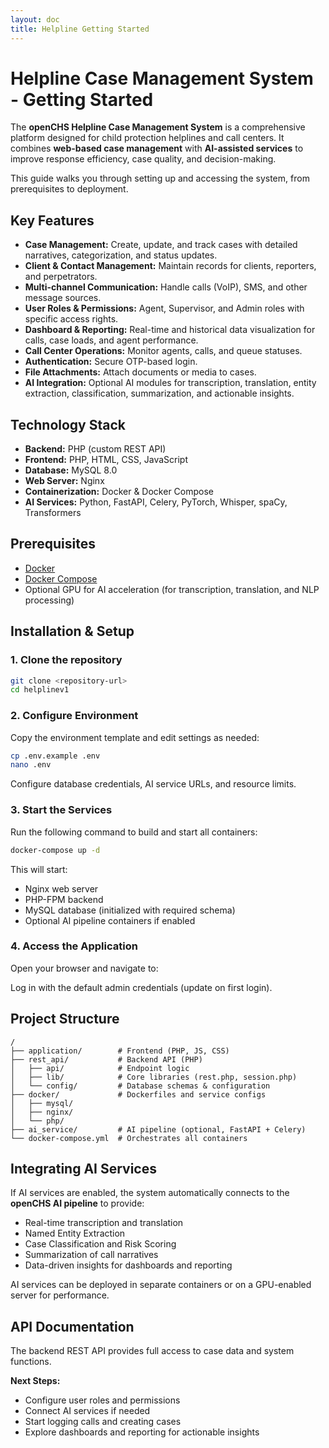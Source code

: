 ```yaml
---
layout: doc
title: Helpline Getting Started
---
```


# Helpline Case Management System - Getting Started

The **openCHS Helpline Case Management System** is a comprehensive platform designed for child protection helplines and call centers. It combines **web-based case management** with **AI-assisted services** to improve response efficiency, case quality, and decision-making.

This guide walks you through setting up and accessing the system, from prerequisites to deployment.

## Key Features

- **Case Management:** Create, update, and track cases with detailed narratives, categorization, and status updates.
- **Client & Contact Management:** Maintain records for clients, reporters, and perpetrators.
- **Multi-channel Communication:** Handle calls (VoIP), SMS, and other message sources.
- **User Roles & Permissions:** Agent, Supervisor, and Admin roles with specific access rights.
- **Dashboard & Reporting:** Real-time and historical data visualization for calls, case loads, and agent performance.
- **Call Center Operations:** Monitor agents, calls, and queue statuses.
- **Authentication:** Secure OTP-based login.
- **File Attachments:** Attach documents or media to cases.
- **AI Integration:** Optional AI modules for transcription, translation, entity extraction, classification, summarization, and actionable insights.

## Technology Stack

- **Backend:** PHP (custom REST API)
- **Frontend:** PHP, HTML, CSS, JavaScript
- **Database:** MySQL 8.0
- **Web Server:** Nginx
- **Containerization:** Docker & Docker Compose
- **AI Services:** Python, FastAPI, Celery, PyTorch, Whisper, spaCy, Transformers

## Prerequisites

- [Docker](https://docs.docker.com/get-docker/)
- [Docker Compose](https://docs.docker.com/compose/install/)
- Optional GPU for AI acceleration (for transcription, translation, and NLP processing)

## Installation & Setup

### 1. Clone the repository

```bash
git clone <repository-url>
cd helplinev1
```

### 2. Configure Environment

Copy the environment template and edit settings as needed:

```bash
cp .env.example .env
nano .env
```

Configure database credentials, AI service URLs, and resource limits.

### 3. Start the Services

Run the following command to build and start all containers:

```bash
docker-compose up -d
```

This will start:  
- Nginx web server  
- PHP-FPM backend  
- MySQL database (initialized with required schema)  
- Optional AI pipeline containers if enabled

### 4. Access the Application

Open your browser and navigate to:  


Log in with the default admin credentials (update on first login).

## Project Structure

```
/
├── application/        # Frontend (PHP, JS, CSS)
├── rest_api/           # Backend API (PHP)
│   ├── api/            # Endpoint logic
│   ├── lib/            # Core libraries (rest.php, session.php)
│   └── config/         # Database schemas & configuration
├── docker/             # Dockerfiles and service configs
│   ├── mysql/
│   ├── nginx/
│   └── php/
├── ai_service/         # AI pipeline (optional, FastAPI + Celery)
└── docker-compose.yml  # Orchestrates all containers
```

## Integrating AI Services

If AI services are enabled, the system automatically connects to the **openCHS AI pipeline** to provide:  
- Real-time transcription and translation  
- Named Entity Extraction  
- Case Classification and Risk Scoring  
- Summarization of call narratives  
- Data-driven insights for dashboards and reporting  

AI services can be deployed in separate containers or on a GPU-enabled server for performance.

## API Documentation

The backend REST API provides full access to case data and system functions.  


**Next Steps:**  
- Configure user roles and permissions  
- Connect AI services if needed  
- Start logging calls and creating cases  
- Explore dashboards and reporting for actionable insights

